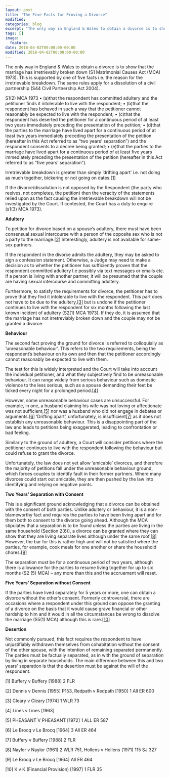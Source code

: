 ```yaml
---
layout: post
title: "The Five Facts for Proving a Divorce"
modified:
categories: blog
excerpt: "The only way in England & Wales to obtain a divorce is to show that the marriage has irretrievably broken down (S1 Matrimonial Causes Act (MCA) 1973). This is supported by one of five facts i.e. the reason for the irretrievable breakdown."
tags: []
image:
  feature:
date: 2018-04-02T00:00:00-00:00
modified: 2018-04-02T00:00:00-00:00
---
```


The only way in England & Wales to obtain a divorce is to show that the marriage has irretrievably broken down (S1 Matrimonial Causes Act (MCA) 1973). This is supported by one of five facts i.e. the reason for the irretrievable breakdown. The same rules apply for a dissolution of a civil partnership (S44 Civil Partnership Act 2004).

S1(2) MCA 1973
•	(a)that the respondent has committed adultery and the petitioner finds it intolerable to live with the respondent; 
•	(b)that the respondent has behaved in such a way that the petitioner cannot reasonably be expected to live with the respondent; 
•	(c)that the respondent has deserted the petitioner for a continuous period of at least two years immediately preceding the presentation of the petition; 
•	(d)that the parties to the marriage have lived apart for a continuous period of at least two years immediately preceding the presentation of the petition (hereafter in this Act referred to as “two years’ separation”) and the respondent consents to a decree being granted; 
•	(e)that the parties to the marriage have lived apart for a continuous period of at least five years immediately preceding the presentation of the petition (hereafter in this Act referred to as “five years’ separation”).

Irretrievable breakdown is greater than simply ‘drifting apart’ i.e. not doing as much together, bickering or not going on dates.[[1]](#1)

If the divorce/dissolution is not opposed by the Respondent (the party who reeives, not completes, the petition) then the veracity of the statements relied upon as the fact causing the irretrievable breakdown will not be investigated by the Court. If contested, the Court has a duty to enquire (s1(3) MCA 1973).

**Adultery**

To petition for divorce based on a spouse’s adultery, there must have been consensual sexual intercourse with a person of the opposite sex who is not a party to the marriage.[[2]](#2) Interestingly, adultery is not available for same-sex partners. 

If the respondent in the divorce admits the adultery, they may be asked to sign a confession statement. Otherwise, a Judge may need to make a decision as to whether the petitioner has sufficiently proven that the respondent committed adultery I.e possibly via text messages or emails etc. If a person is living with another partner, it will be presumed that the couple are having sexual intercourse and committing adultery.

Furthermore, to satisfy the requirements for divorce, the petitioner has to prove that they find it intolerable to live with the respondent. This part does not have to be due to the adultery,[[3]](#3) but is undone if the petitioner continues to live with the respondent for six months following the last known incident of adultery (S2(1) MCA 1973). If they do, it is assumed that the marriage has not irretreviably broken down and the couple may not be granted a divorce. 

**Behaviour**

The second fact proving the ground for divorce is referred to colloquially as ‘unreasonable behaviour’. This refers to the two requirements, being the respondent’s behaviour on its own and then that the petitioner accordingly cannot reasonably be expected to live with them. 

The test for this is widely interpreted and the Court will take into account the individual petitioner, and what they subjectively find to be unreasonable behaviour. It can range widely from serious behaviour such as  domestic violence to the less serious, such as a spouse demanding their feet be ticked every night for a prolonged period.[[4]](#4)

However, some unreasonable behaviour cases are unsuccessful. For example, in one, a husband claiming his wife was not loving or affectionate was not sufficient,[[5]](#5) nor was a husband who did not engage in debates or arguments.[[6]](#6) ‘Drifting apart’, unfortunately, is insufficient[[7]](#7) as it does not establish any unreasonable behaviour. This is a disappointing part of the law and leads to petitions being exaggerated, leading to confrontation or bad feeling.

Similarly to the ground of adultery, a Court will consider petitions where the petitioner continues to live with the respondent following the behaviour but could refuse to grant the divorce.

Unfortunately, the law does not yet allow ‘amicable’ divorces, and therefore the majority of petitions fall under the unreasonable behaviour ground, which forces couples to identify fault in their former partners. Where many divorces could start out amicable, they are then pushed by the law into identifying and relying on negative points.

**Two Years’ Separation with Consent**

This is a significant ground acknowledging that a divorce can be obtained with the consent of both parties. Unlike adultery or behaviour, it is a non-blameworthy fact and requires the parties to have been living apart and for them both to consent to the divorce going ahead. Although the MCA stipulates that a separation is to be found unless the parties are living in the same household (Section 2(6)), a divorce can be granted where they can show that they are living separate lives although under the same roof.[[8]](#8) However, the bar for this is rather high and will not be satisfied where the parties, for example, cook meals for one another or share the household chores.[[9]](#9) 

The separation must be for a continuous period of two years, although there is allowance for the parties to resume living together for up to six months (S2 (5) MCA) – any more than this and the accruement will reset.

**Five Years’ Separation without Consent**

If the parties have lived separately for 5 years or more, one can obtain a divorce without the other’s consent. Formerly controversial, there are occasions where a respondent under this ground can oppose the granting of a divorce on the basis that it would cause grave financial or other hardship to him and it would in all the circumstances be wrong to dissolve the marriage (S5(1) MCA) although this is rare.[[10]](#10) 

**Desertion**

Not commonly pursued, this fact requires the respondent to have unjustifiably withdrawn themselves from cohabitation without the consent of the other spouse, with the intention of remaining separated permanently. The parties must be factually separated, as in with the ground of separation by living in separate households. The main difference between this and two years’ separation is that the desertion must be against the will of the respondent.




<a name="1">[1]</a> Buffery v Buffery [1988] 2 FLR

<a name="2">[2]</a> Dennis v Dennis [1955] P153, Redpath v Redpath [1950] 1 All ER 600

<a name="3">[3]</a> Cleary v Cleary [1974] 1 WLR 73

<a name="4">[4]</a> Lines v Lines [1963]

<a name="5">[5]</a> PHEASANT V PHEASANT [1972] 1 ALL ER 587

<a name="6">[6]</a> Le Brocq v Le Brocq [1964] 3 All ER 464

<a name="7">[7]</a> Buffery v Buffery [1988] 2 FLR

<a name="8">[8]</a> Naylor v Naylor (1961) 2 WLR 751, Hollens v Hollens (1971) 115 SJ 327

<a name="9">[9]</a> Le Brocq v Le Brocq [1964] All ER 464

<a name="10">[10]</a> K v K (Financial Provision) [1997] 1 FLR 35
